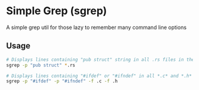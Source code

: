 # Simple Grep (sgrep)

A simple grep util for those lazy to remember many command line options

## Usage

```bash
# Displays lines containing "pub struct" string in all .rs files in the local directory
sgrep -p "pub struct" *.rs

# Displays lines containing "#ifdef" or "#ifndef" in all *.c* and *.h* files
sgrep -p "#ifdef" -p "#ifndef" -f .c -f .h
```
